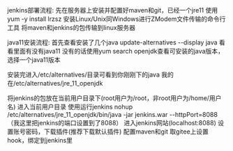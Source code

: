 jenkins部署流程:
先在服务器上安装并配置好maven和git，已经一个jre11
使用 yum -y install lrzsz 安装Linux/Unix同Windows进行ZModem文件传输的命令行工具
将maven和jenkins的包传输到linux服务器

java11安装流程:
首先查看安装了几个java
update-alternatives --display java
看看里面有没有java11
没有的话使用yum search openjdk查看可安装的java版本，选择一个java11版本

安装完进入/etc/alternatives/目录可看到你刚刚下的java
我的在/etc/alternatives/jre_11_openjdk

将jenkins的包放在当前用户目录下(root用户为/root，非root用户为/home/用户名)
进入当前用户目录
使用运行jenkins nohup /etc/alternatives/jre_11_openjdk/bin/java -jar jenkins.war --httpPort=8088
（我这里把jenkins的端口设置到了8088）
进入jenkins网站(localhost:8088)
设置账号密码，下载插件(推荐下载默认插件)
配置maven和git
取gitee上设置hook，绑定到jenkins里

